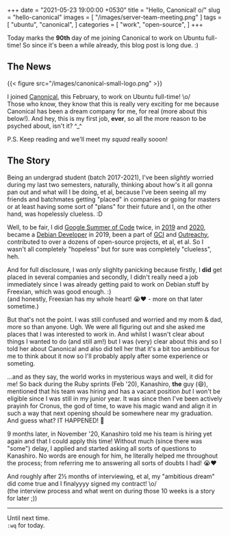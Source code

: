 +++
date = "2021-05-23 19:00:00 +0530"
title = "Hello, Canonical! o/"
slug = "hello-canonical"
images = [
    "/images/server-team-meeting.png"
]
tags = [
    "ubuntu",
    "canonical",
]
categories = [
    "work",
    "open-source",
]
+++

Today marks the **90th** day of me joining Canonical to work on Ubuntu full-time! So since
it's been a while already, this blog post is long due. :)


## The News
{{< figure src="/images/canonical-small-logo.png" >}}

I joined [Canonical](https://canonical.com/), this February, to work on Ubuntu full-time! \o/  
Those who know, they know that this is really very exciting for me because Canonical has
been a dream company for me, for real (more about this below!). And hey, this is my first
job, **ever**, so all the more reason to be psyched about, isn't it? ^_^

P.S. Keep reading and we'll meet my *squad* really sooon!


## The Story

Being an undergrad student (batch 2017-2021), I've been *slightly* worried during my last
two semesters, naturally, thinking about how's it all gonna pan out and what will I be doing,
et al, because I've been seeing all my friends and batchmates getting "placed" in companies
or going for masters or at least having some sort of "plans" for their future and I, on the
other hand, was hopelessly clueless. :D

Well, to be fair, I did [Google Summer of Code](https://summerofcode.withgoogle.com/) twice,
in [2019](https://summerofcode.withgoogle.com/archive/2019/projects/6014695855620096/) and
[2020](https://summerofcode.withgoogle.com/archive/2020/projects/4736285727522816/), became a
[Debian Developer](https://wiki.debian.org/DebianDeveloper) in 2019, been a part of
[GCI](https://codein.withgoogle.com/) and [Outreachy](https://www.outreachy.org/), contributed
to over a dozens of open-source projects, et al, et al. So I wasn't all completely "hopeless"
but for sure was completely "clueless", heh.

And for full disclosure, I was *only* slighlty panicking because firstly, I **did** get placed
in several companies and secondly, I didn't really need a job immediately since I was already
getting paid to work on Debian stuff by Freexian, which was good enough. :)  
(and honestly, Freexian has my whole heart! 😭❤️️ - more on that later sometime.)

But that's not the point. I was still confused and worried and my mom & dad, more so than
anyone. Ugh. We were all figuring out and she asked me places that I was interested to work
in. And whilst I wasn't clear about things I wanted to do (and still am!) but I was (very)
clear about this and so I told her about Canonical and also did tell her that it's a bit too
ambitious for me to think about it now so I'll probably apply after some experience or someting.

...and as they say, the world works in mysterious ways and well, it did for me! So back during
the Ruby sprints (Feb '20), Kanashiro, **the** guy (😄), mentioned that his team was hiring and
has a vacant position *but* I won't be eligible since I was still in my junior year. It was
since then I've been actively prayinh for Cronus, the god of time, to wave his magic wand and
align it in such a way that next opening should be somewhere near my graduation. And guess
what? IT HAPPENED! 🙊

9 months later, in November '20, Kanashiro told me his team is hiring yet again and that I
could apply this time! Without much (since there was "some") delay, I applied and started
asking all sorts of questions to Kanashiro. No words are enough for him, he literally helped
me throughout the process; from referring me to answering all sorts of doubts I had! 😭❤️️

And roughly after 2½ months of interviewing, et al, my "ambitious dream" did come true and I
finalyyyy signed my contract! \o/  
(the interview process and what went on during those 10 weeks is a story for later ;))


---

Until next time.  
`:wq` for today.

